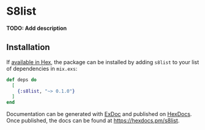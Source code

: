 # S8list

**TODO: Add description**

## Installation

If [available in Hex](https://hex.pm/docs/publish), the package can be installed
by adding `s8list` to your list of dependencies in `mix.exs`:

```elixir
def deps do
  [
    {:s8list, "~> 0.1.0"}
  ]
end
```

Documentation can be generated with [ExDoc](https://github.com/elixir-lang/ex_doc)
and published on [HexDocs](https://hexdocs.pm). Once published, the docs can
be found at <https://hexdocs.pm/s8list>.


